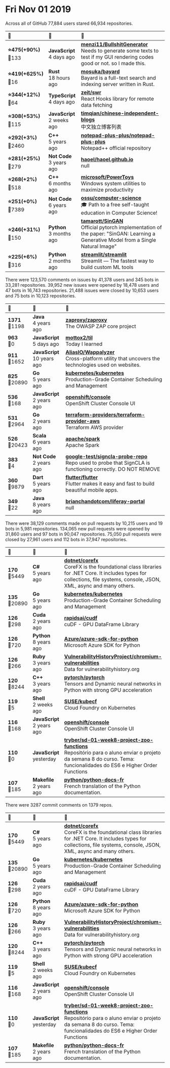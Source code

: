 # Fri Nov 01 2019

Across all of GitHub 77,884 users stared 
66,934 repositories. 

| :page_with_curl: | :calendar: | :page_with_curl: |
| :--- | :--- | :--- |
| **:star:475(+90%)**<br>:twisted_rightwards_arrows:133 | **JavaScript**<br>4 days ago | **[menzi11/BullshitGenerator](https://github.com/menzi11/BullshitGenerator)**<br> Needs to generate some texts to test if my GUI rendering codes good or not. so I made this. |
| **:star:419(+625%)**<br>:twisted_rightwards_arrows:16 | **Rust**<br>18 hours ago | **[mosuka/bayard](https://github.com/mosuka/bayard)**<br>Bayard is a full-text search and indexing server written in Rust. |
| **:star:344(+12%)**<br>:twisted_rightwards_arrows:64 | **TypeScript**<br>4 days ago | **[zeit/swr](https://github.com/zeit/swr)**<br>React Hooks library for remote data fetching |
| **:star:308(+53%)**<br>:twisted_rightwards_arrows:115 | **JavaScript**<br>2 weeks ago | **[timqian/chinese-independent-blogs](https://github.com/timqian/chinese-independent-blogs)**<br>中文独立博客列表 |
| **:star:292(+3%)**<br>:twisted_rightwards_arrows:2460 | **C++**<br>5 years ago | **[notepad-plus-plus/notepad-plus-plus](https://github.com/notepad-plus-plus/notepad-plus-plus)**<br>Notepad++ official repository |
| **:star:281(+25%)**<br>:twisted_rightwards_arrows:279 | **Not Code**<br>3 years ago | **[haoel/haoel.github.io](https://github.com/haoel/haoel.github.io)**<br>null |
| **:star:268(+2%)**<br>:twisted_rightwards_arrows:518 | **C++**<br>6 months ago | **[microsoft/PowerToys](https://github.com/microsoft/PowerToys)**<br>Windows system utilities to maximize productivity |
| **:star:251(+0%)**<br>:twisted_rightwards_arrows:7389 | **Not Code**<br>6 years ago | **[ossu/computer-science](https://github.com/ossu/computer-science)**<br>:mortar_board: Path to a free self-taught education in Computer Science! |
| **:star:246(+31%)**<br>:twisted_rightwards_arrows:150 | **Python**<br>3 months ago | **[tamarott/SinGAN](https://github.com/tamarott/SinGAN)**<br>Official pytorch implementation of the paper: "SinGAN: Learning a Generative Model from a Single Natural Image" |
| **:star:225(+6%)**<br>:twisted_rightwards_arrows:316 | **Python**<br>2 months ago | **[streamlit/streamlit](https://github.com/streamlit/streamlit)**<br>Streamlit — The fastest way to build custom ML tools |

There were 123,570 comments on issues by 41,378 users and 345 bots in 33,281 repositories.
39,952 new issues were opened by 18,478 users and 47 bots in 16,743 repositories.
21,488 issues were closed by 10,653 users and 75 bots in 10,123 repositories.

| :speech_balloon: | :calendar: | :page_with_curl: |
| :--- | :--- | :--- |
| **1371**<br>:twisted_rightwards_arrows:1198 | **Java**<br>4 years ago | **[zaproxy/zaproxy](https://github.com/zaproxy/zaproxy)**<br>The OWASP ZAP core project |
| **963**<br>:twisted_rightwards_arrows:0 | **JavaScript**<br>5 days ago | **[mottox2/til](https://github.com/mottox2/til)**<br>Today I learned |
| **911**<br>:twisted_rightwards_arrows:1652 | **JavaScript**<br>10 years ago | **[AliasIO/Wappalyzer](https://github.com/AliasIO/Wappalyzer)**<br>Cross-platform utility that uncovers the technologies used on websites. |
| **825**<br>:twisted_rightwards_arrows:20890 | **Go**<br>5 years ago | **[kubernetes/kubernetes](https://github.com/kubernetes/kubernetes)**<br>Production-Grade Container Scheduling and Management |
| **536**<br>:twisted_rightwards_arrows:168 | **JavaScript**<br>2 years ago | **[openshift/console](https://github.com/openshift/console)**<br>OpenShift Cluster Console UI |
| **531**<br>:twisted_rightwards_arrows:2964 | **Go**<br>2 years ago | **[terraform-providers/terraform-provider-aws](https://github.com/terraform-providers/terraform-provider-aws)**<br>Terraform AWS provider |
| **526**<br>:twisted_rightwards_arrows:20423 | **Scala**<br>6 years ago | **[apache/spark](https://github.com/apache/spark)**<br>Apache Spark |
| **383**<br>:twisted_rightwards_arrows:4 | **Not Code**<br>2 years ago | **[google-test/signcla-probe-repo](https://github.com/google-test/signcla-probe-repo)**<br>Repo used to probe that SignCLA is functioning correctly.  DO NOT REMOVE |
| **360**<br>:twisted_rightwards_arrows:9879 | **Dart**<br>5 years ago | **[flutter/flutter](https://github.com/flutter/flutter)**<br>Flutter makes it easy and fast to build beautiful mobile apps. |
| **349**<br>:twisted_rightwards_arrows:22 | **Java**<br>8 years ago | **[brianchandotcom/liferay-portal](https://github.com/brianchandotcom/liferay-portal)**<br>null |

There were 38,129 comments made on pull requests by 10,215 users and 19 bots in 5,981 repositories.
134,065 new pull requests were opened by 31,860 users and 97 bots in 90,047 repositories.
75,050 pull requests were closed by 27,961 users and 112 bots in 37,947 repositories.

| :speech_balloon: | :calendar: | :page_with_curl: |
| :--- | :--- | :--- |
| **170**<br>:twisted_rightwards_arrows:5449 | **C#**<br>5 years ago | **[dotnet/corefx](https://github.com/dotnet/corefx)**<br>CoreFX is the foundational class libraries for .NET Core. It includes types for collections, file systems, console, JSON, XML, async and many others. |
| **135**<br>:twisted_rightwards_arrows:20890 | **Go**<br>5 years ago | **[kubernetes/kubernetes](https://github.com/kubernetes/kubernetes)**<br>Production-Grade Container Scheduling and Management |
| **126**<br>:twisted_rightwards_arrows:298 | **Cuda**<br>2 years ago | **[rapidsai/cudf](https://github.com/rapidsai/cudf)**<br>cuDF - GPU DataFrame Library |
| **126**<br>:twisted_rightwards_arrows:720 | **Python**<br>8 years ago | **[Azure/azure-sdk-for-python](https://github.com/Azure/azure-sdk-for-python)**<br>Microsoft Azure SDK for Python |
| **126**<br>:twisted_rightwards_arrows:266 | **Ruby**<br>3 years ago | **[VulnerabilityHistoryProject/chromium-vulnerabilities](https://github.com/VulnerabilityHistoryProject/chromium-vulnerabilities)**<br>Data for vulnerabilityhistory.org |
| **120**<br>:twisted_rightwards_arrows:8244 | **C++**<br>3 years ago | **[pytorch/pytorch](https://github.com/pytorch/pytorch)**<br>Tensors and Dynamic neural networks in Python with strong GPU acceleration |
| **119**<br>:twisted_rightwards_arrows:5 | **Shell**<br>2 weeks ago | **[SUSE/kubecf](https://github.com/SUSE/kubecf)**<br>Cloud Foundry on Kubernetes |
| **116**<br>:twisted_rightwards_arrows:168 | **JavaScript**<br>2 years ago | **[openshift/console](https://github.com/openshift/console)**<br>OpenShift Cluster Console UI |
| **110**<br>:twisted_rightwards_arrows:0 | **JavaScript**<br>yesterday | **[tryber/sd-01-week8-project-zoo-functions](https://github.com/tryber/sd-01-week8-project-zoo-functions)**<br>Repositório para o aluno enviar o projeto da semana 8 do curso. Tema: funcionalidades do ES6 e Higher Order Functions |
| **107**<br>:twisted_rightwards_arrows:185 | **Makefile**<br>2 years ago | **[python/python-docs-fr](https://github.com/python/python-docs-fr)**<br>French translation of the Python documentation. |

There were 3287 commit comments on 1379 repos.

| :speech_balloon: | :calendar: | :page_with_curl: |
| :--- | :--- | :--- |
| **170**<br>:twisted_rightwards_arrows:5449 | **C#**<br>5 years ago | **[dotnet/corefx](https://github.com/dotnet/corefx)**<br>CoreFX is the foundational class libraries for .NET Core. It includes types for collections, file systems, console, JSON, XML, async and many others. |
| **135**<br>:twisted_rightwards_arrows:20890 | **Go**<br>5 years ago | **[kubernetes/kubernetes](https://github.com/kubernetes/kubernetes)**<br>Production-Grade Container Scheduling and Management |
| **126**<br>:twisted_rightwards_arrows:298 | **Cuda**<br>2 years ago | **[rapidsai/cudf](https://github.com/rapidsai/cudf)**<br>cuDF - GPU DataFrame Library |
| **126**<br>:twisted_rightwards_arrows:720 | **Python**<br>8 years ago | **[Azure/azure-sdk-for-python](https://github.com/Azure/azure-sdk-for-python)**<br>Microsoft Azure SDK for Python |
| **126**<br>:twisted_rightwards_arrows:266 | **Ruby**<br>3 years ago | **[VulnerabilityHistoryProject/chromium-vulnerabilities](https://github.com/VulnerabilityHistoryProject/chromium-vulnerabilities)**<br>Data for vulnerabilityhistory.org |
| **120**<br>:twisted_rightwards_arrows:8244 | **C++**<br>3 years ago | **[pytorch/pytorch](https://github.com/pytorch/pytorch)**<br>Tensors and Dynamic neural networks in Python with strong GPU acceleration |
| **119**<br>:twisted_rightwards_arrows:5 | **Shell**<br>2 weeks ago | **[SUSE/kubecf](https://github.com/SUSE/kubecf)**<br>Cloud Foundry on Kubernetes |
| **116**<br>:twisted_rightwards_arrows:168 | **JavaScript**<br>2 years ago | **[openshift/console](https://github.com/openshift/console)**<br>OpenShift Cluster Console UI |
| **110**<br>:twisted_rightwards_arrows:0 | **JavaScript**<br>yesterday | **[tryber/sd-01-week8-project-zoo-functions](https://github.com/tryber/sd-01-week8-project-zoo-functions)**<br>Repositório para o aluno enviar o projeto da semana 8 do curso. Tema: funcionalidades do ES6 e Higher Order Functions |
| **107**<br>:twisted_rightwards_arrows:185 | **Makefile**<br>2 years ago | **[python/python-docs-fr](https://github.com/python/python-docs-fr)**<br>French translation of the Python documentation. |

